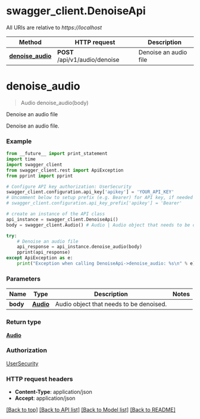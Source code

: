 # swagger_client.DenoiseApi

All URIs are relative to *https://localhost*

Method | HTTP request | Description
------------- | ------------- | -------------
[**denoise_audio**](DenoiseApi.md#denoise_audio) | **POST** /api/v1/audio/denoise | Denoise an audio file


# **denoise_audio**
> Audio denoise_audio(body)

Denoise an audio file

Denoise an audio file.

### Example 
```python
from __future__ import print_statement
import time
import swagger_client
from swagger_client.rest import ApiException
from pprint import pprint

# Configure API key authorization: UserSecurity
swagger_client.configuration.api_key['apikey'] = 'YOUR_API_KEY'
# Uncomment below to setup prefix (e.g. Bearer) for API key, if needed
# swagger_client.configuration.api_key_prefix['apikey'] = 'Bearer'

# create an instance of the API class
api_instance = swagger_client.DenoiseApi()
body = swagger_client.Audio() # Audio | Audio object that needs to be denoised.

try: 
    # Denoise an audio file
    api_response = api_instance.denoise_audio(body)
    pprint(api_response)
except ApiException as e:
    print("Exception when calling DenoiseApi->denoise_audio: %s\n" % e)
```

### Parameters

Name | Type | Description  | Notes
------------- | ------------- | ------------- | -------------
 **body** | [**Audio**](Audio.md)| Audio object that needs to be denoised. | 

### Return type

[**Audio**](Audio.md)

### Authorization

[UserSecurity](../README.md#UserSecurity)

### HTTP request headers

 - **Content-Type**: application/json
 - **Accept**: application/json

[[Back to top]](#) [[Back to API list]](../README.md#documentation-for-api-endpoints) [[Back to Model list]](../README.md#documentation-for-models) [[Back to README]](../README.md)

